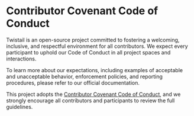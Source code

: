 # Contributor Covenant Code of Conduct

Twistail is an open-source project committed to fostering a welcoming,
inclusive, and respectful environment for all contributors. We expect
every participant to uphold our Code of Conduct in all project spaces
and interactions.

To learn more about our expectations, including examples of acceptable
and unacceptable behavior, enforcement policies, and reporting procedures,
please refer to our official documentation.

This project adopts the [Contributor Covenant Code of Conduct][twistail-coc],
and we strongly encourage all contributors and participants to review the
full guidelines.

[twistail-coc]: https://twistail.com/docs/ui/code-of-conduct
